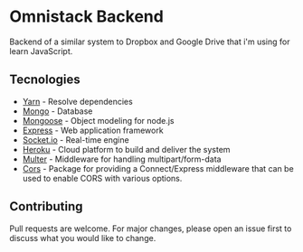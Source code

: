 # Omnistack Backend

Backend of a similar system to Dropbox and Google Drive that i'm using for learn JavaScript.

## Tecnologies

* [Yarn](https://yarnpkg.com/) - Resolve dependencies
* [Mongo](https://www.mongodb.com/) - Database
* [Mongoose](https://mongoosejs.com/) - Object modeling for node.js
* [Express](https://expressjs.com/pt-br/) - Web application framework
* [Socket.io](https://socket.io/) - Real-time engine
* [Heroku](https://www.heroku.com/) - Cloud platform to build and deliver the system
* [Multer](https://github.com/expressjs/multer) - Middleware for handling multipart/form-data
* [Cors](https://github.com/expressjs/cors) - Package for providing a Connect/Express middleware that can be used to enable CORS with various options.


## Contributing
Pull requests are welcome. For major changes, please open an issue first to discuss what you would like to change.
